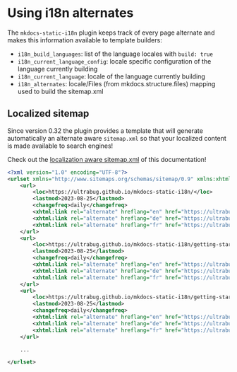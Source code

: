 # Using i18n alternates

The `mkdocs-static-i18n` plugin keeps track of every page alternate and makes this information available to template builders:

- `i18n_build_languages`: list of the language locales with `build: true`
- `i18n_current_language_config`: locale specific configuration of the language currently building
- `i18n_current_language`: locale of the language currently building
- `i18n_alternates`: locale/Files (from mkdocs.structure.files) mapping used to build the sitemap.xml

## Localized sitemap

Since version 0.32 the plugin provides a template that will generate automatically an alternate aware `sitemap.xml` so that your localized content is made available to search engines!

Check out the [localization aware sitemap.xml](/mkdocs-static-i18n/sitemap.xml) of this documentation!

```xml
<?xml version="1.0" encoding="UTF-8"?>
<urlset xmlns="http://www.sitemaps.org/schemas/sitemap/0.9" xmlns:xhtml="http://www.w3.org/1999/xhtml">
    <url>
        <loc>https://ultrabug.github.io/mkdocs-static-i18n/</loc>
        <lastmod>2023-08-25</lastmod>
        <changefreq>daily</changefreq>
        <xhtml:link rel="alternate" hreflang="en" href="https://ultrabug.github.io/mkdocs-static-i18n/"/>
        <xhtml:link rel="alternate" hreflang="de" href="https://ultrabug.github.io/mkdocs-static-i18n/de/"/>
        <xhtml:link rel="alternate" hreflang="fr" href="https://ultrabug.github.io/mkdocs-static-i18n/fr/"/>
    </url>
    <url>
        <loc>https://ultrabug.github.io/mkdocs-static-i18n/getting-started/installation/</loc>
        <lastmod>2023-08-25</lastmod>
        <changefreq>daily</changefreq>
        <xhtml:link rel="alternate" hreflang="en" href="https://ultrabug.github.io/mkdocs-static-i18n/getting-started/installation/"/>
        <xhtml:link rel="alternate" hreflang="de" href="https://ultrabug.github.io/mkdocs-static-i18n/de/getting-started/installation/"/>
        <xhtml:link rel="alternate" hreflang="fr" href="https://ultrabug.github.io/mkdocs-static-i18n/fr/getting-started/installation/"/>
    </url>
    <url>
        <loc>https://ultrabug.github.io/mkdocs-static-i18n/getting-started/philosophy/</loc>
        <lastmod>2023-08-25</lastmod>
        <changefreq>daily</changefreq>
        <xhtml:link rel="alternate" hreflang="en" href="https://ultrabug.github.io/mkdocs-static-i18n/getting-started/philosophy/"/>
        <xhtml:link rel="alternate" hreflang="de" href="https://ultrabug.github.io/mkdocs-static-i18n/de/getting-started/philosophy/"/>
        <xhtml:link rel="alternate" hreflang="fr" href="https://ultrabug.github.io/mkdocs-static-i18n/fr/getting-started/philosophy/"/>
    </url>

    ...

</urlset>
```